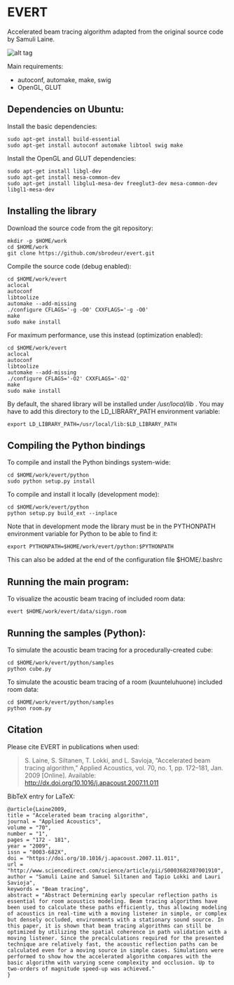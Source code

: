 
# EVERT

Accelerated beam tracing algorithm adapted from the original source code by Samuli Laine.

![alt tag](https://github.com/sbrodeur/evert/raw/master/doc/images/evert.jpg)

Main requirements:
- autoconf, automake, make, swig
- OpenGL, GLUT

## Dependencies on Ubuntu:

Install the basic dependencies:
```
sudo apt-get install build-essential
sudo apt-get install autoconf automake libtool swig make
```

Install the OpenGL and GLUT dependencies:
```
sudo apt-get install libgl-dev
sudo apt-get install mesa-common-dev
sudo apt-get install libglu1-mesa-dev freeglut3-dev mesa-common-dev libgl1-mesa-dev
```

## Installing the library

Download the source code from the git repository:
```
mkdir -p $HOME/work
cd $HOME/work
git clone https://github.com/sbrodeur/evert.git
```

Compile the source code (debug enabled):
```
cd $HOME/work/evert
aclocal
autoconf
libtoolize
automake --add-missing
./configure CFLAGS='-g -O0' CXXFLAGS='-g -O0'
make
sudo make install
```

For maximum performance, use this instead (optimization enabled):
```
cd $HOME/work/evert
aclocal
autoconf
libtoolize
automake --add-missing
./configure CFLAGS='-O2' CXXFLAGS='-O2'
make
sudo make install
```

By default, the shared library will be installed under _/usr/local/lib_ .
You may have to add this directory to the LD_LIBRARY_PATH environment variable:
```
export LD_LIBRARY_PATH=/usr/local/lib:$LD_LIBRARY_PATH
```

## Compiling the Python bindings

To compile and install the Python bindings system-wide:
```
cd $HOME/work/evert/python
sudo python setup.py install
```

To compile and install it locally (development mode):
```
cd $HOME/work/evert/python
python setup.py build_ext --inplace
```

Note that in development mode the library must be in the PYTHONPATH environment variable for Python to be able to find it:
```
export PYTHONPATH=$HOME/work/evert/python:$PYTHONPATH
```
This can also be added at the end of the configuration file $HOME/.bashrc

## Running the main program:

To visualize the acoustic beam tracing of included room data: 
```
evert $HOME/work/evert/data/sigyn.room
```

## Running the samples (Python):

To simulate the acoustic beam tracing for a procedurally-created cube: 
```
cd $HOME/work/evert/python/samples
python cube.py
```

To simulate the acoustic beam tracing of a room (kuunteluhuone) included room data: 
```
cd $HOME/work/evert/python/samples
python room.py
```

## Citation

Please cite EVERT in publications when used:
> S. Laine, S. Siltanen, T. Lokki, and L. Savioja, “Accelerated beam tracing algorithm,” Applied Acoustics, vol. 70, no. 1, pp. 172–181, Jan. 2009 [Online]. Available: http://dx.doi.org/10.1016/j.apacoust.2007.11.011

BibTeX entry for LaTeX:
```
@article{Laine2009,
title = "Accelerated beam tracing algorithm",
journal = "Applied Acoustics",
volume = "70",
number = "1",
pages = "172 - 181",
year = "2009",
issn = "0003-682X",
doi = "https://doi.org/10.1016/j.apacoust.2007.11.011",
url = "http://www.sciencedirect.com/science/article/pii/S0003682X07001910",
author = "Samuli Laine and Samuel Siltanen and Tapio Lokki and Lauri Savioja",
keywords = "Beam tracing",
abstract = "Abstract Determining early specular reflection paths is essential for room acoustics modeling. Beam tracing algorithms have been used to calculate these paths efficiently, thus allowing modeling of acoustics in real-time with a moving listener in simple, or complex but densely occluded, environments with a stationary sound source. In this paper, it is shown that beam tracing algorithms can still be optimized by utilizing the spatial coherence in path validation with a moving listener. Since the precalculations required for the presented technique are relatively fast, the acoustic reflection paths can be calculated even for a moving source in simple cases. Simulations were performed to show how the accelerated algorithm compares with the basic algorithm with varying scene complexity and occlusion. Up to two-orders of magnitude speed-up was achieved."
}
```